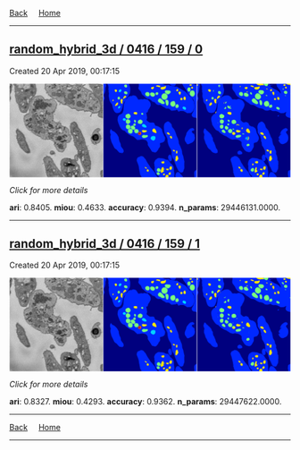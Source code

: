 
[Back](..)&nbsp;&nbsp;&nbsp;&nbsp;&nbsp;[Home](https://leapmanlab.github.io/snapshots)

---

<div class="summary"><a href="0"><h2>random_hybrid_3d / 0416 / 159 / 0</h2></a><p>Created 20 Apr 2019, 00:17:15
</p><a href="0"><img src="0/media/summary.png" align="center"></a><p>
<i>Click for more details</i>
</p></div>

**ari**: 0.8405. **miou**: 0.4633. **accuracy**: 0.9394. **n_params**: 29446131.0000. 

---

<div class="summary"><a href="1"><h2>random_hybrid_3d / 0416 / 159 / 1</h2></a><p>Created 20 Apr 2019, 00:17:15
</p><a href="1"><img src="1/media/summary.png" align="center"></a><p>
<i>Click for more details</i>
</p></div>

**ari**: 0.8327. **miou**: 0.4293. **accuracy**: 0.9362. **n_params**: 29447622.0000. 

---

[Back](..)&nbsp;&nbsp;&nbsp;&nbsp;&nbsp;[Home](https://leapmanlab.github.io/snapshots)

---